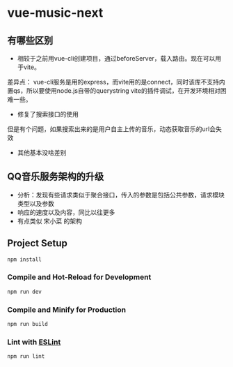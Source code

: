 # vue-music-next

## 有哪些区别

- 相较于之前用vue-cli创建项目，通过beforeServer，载入路由。现在可以用于vite。

差异点：
vue-cli服务是用的express，而vite用的是connect，同时该库不支持内置qs，所以要使用node.js自带的querystring
vite的插件调试，在开发环境相对困难一些。

- 修复了搜索接口的使用

但是有个问题，如果搜索出来的是用户自主上传的音乐，动态获取音乐的url会失效

- 其他基本没啥差别

## QQ音乐服务架构的升级

- 分析：发现有些请求类似于聚合接口，传入的参数是包括公共参数，请求模块类型以及参数
- 响应的速度以及内容，同比以往更多
- 有点类似 宋小菜 的架构

## Project Setup

```sh
npm install
```

### Compile and Hot-Reload for Development

```sh
npm run dev
```

### Compile and Minify for Production

```sh
npm run build
```

### Lint with [ESLint](https://eslint.org/)

```sh
npm run lint
```
